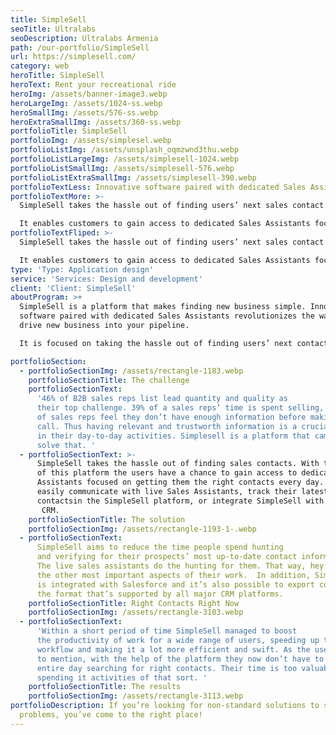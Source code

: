 ```yaml
---
title: SimpleSell
seoTitle: Ultralabs
seoDescription: Ultralabs Armenia
path: /our-portfolio/SimpleSell
url: https://simplesell.com/
category: web
heroTitle: SimpleSell
heroText: Rent your recreational ride
heroImg: /assets/banner-image3.webp
heroLargeImg: /assets/1024-ss.webp
heroSmallImg: /assets/576-ss.webp
heroExtraSmallImg: /assets/360-ss.webp
portfolioTitle: SimpleSell
portfolioImg: /assets/simplesel.webp
portfolioListImg: /assets/unsplash_oqmzwnd3thu.webp
portfolioListLargeImg: /assets/simplesell-1024.webp
portfolioListSmallImg: /assets/simplesell-576.webp
portfolioListExtraSmallImg: /assets/simplesell-390.webp
portfolioTextLess: Innovative software paired with dedicated Sales Assistants.
portfolioTextMore: >-
  SimpleSell takes the hassle out of finding users’ next sales contact.

  It enables customers to gain access to dedicated Sales Assistants focused on getting them the right contacts every day.
portfolioTextFliped: >-
  SimpleSell takes the hassle out of finding users’ next sales contact.

  It enables customers to gain access to dedicated Sales Assistants focused on getting them the right contacts every day.
type: 'Type: Application design'
service: 'Services: Design and development'
client: 'Client: SimpleSell'
aboutProgram: >+
  SimpleSell is a platform that makes finding new business simple. Innovative
  software paired with dedicated Sales Assistants revolutionizes the way you
  drive new business into your pipeline.

  It is focused on taking the hassle out of finding users’ next contact. The Sales Platform integrates with Salesforce.com making the pushing of contacts from SimpleSell to Salesforce.com fast and easy.

portfolioSection:
  - portfolioSectionImg: /assets/rectangle-1183.webp
    portfolioSectionTitle: The challenge
    portfolioSectionText:
      '46% of B2B sales reps list lead quantity and quality as
      their top challenge. 39% of a sales reps’ time is spent selling, and 42%
      of sales reps feel they don’t have enough information before making a
      call. Thus having relevant and trustworth information is a crucial factor
      in their day-to-day activities. Simplesell is a platform that came to
      solve that. '
  - portfolioSectionText: >-
      SimpleSell takes the hassle out of finding sales contacts. With the help
      of this platform the users have a chance to gain access to dedicated Sales
      Assistants focused on getting them the right contacts every day. They can
      easily communicate with live Sales Assistants, track their latest
      contactsin the SimpleSell platform, or integrate SimpleSell with their 
       CRM.
    portfolioSectionTitle: The solution
    portfolioSectionImg: /assets/rectangle-1193-1-.webp
  - portfolioSectionText:
      SimpleSell aims to reduce the time people spend hunting
      and verifying for their prospects’ most up-to-date contact information.
      The live sales assistants do the hunting for them. That way, hey focus on
      the other most important aspects of their work.  In addition, SimpleSell
      is integrated with Salesforce and it’s also possible to export contacts in
      the format that’s supported by all major CRM platforms.
    portfolioSectionTitle: Right Contacts Right Now
    portfolioSectionImg: /assets/rectangle-3103.webp
  - portfolioSectionText:
      'Within a short period of time SimpleSell managed to boost
      the productivity of work for a wide range of users, speeding up their
      workflow and making it a lot more efficient and swift. As the users like
      to mention, with the help of the platform they now don’t have to spend an
      entire day searching for right contacts. Their time is too valuable to be
      spending it activities of that sort. '
    portfolioSectionTitle: The results
    portfolioSectionImg: /assets/rectangle-3113.webp
portfolioDescription: If you’re looking for non-standard solutions to standard
  problems, you’ve come to the right place!
---
```

